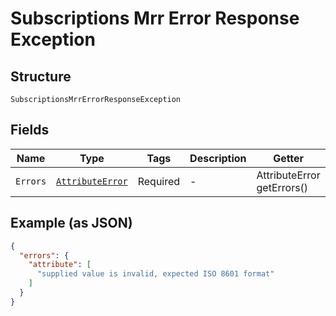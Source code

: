 
# Subscriptions Mrr Error Response Exception

## Structure

`SubscriptionsMrrErrorResponseException`

## Fields

| Name | Type | Tags | Description | Getter | Setter |
|  --- | --- | --- | --- | --- | --- |
| `Errors` | [`AttributeError`](../../doc/models/attribute-error.md) | Required | - | AttributeError getErrors() | setErrors(AttributeError errors) |

## Example (as JSON)

```json
{
  "errors": {
    "attribute": [
      "supplied value is invalid, expected ISO 8601 format"
    ]
  }
}
```

